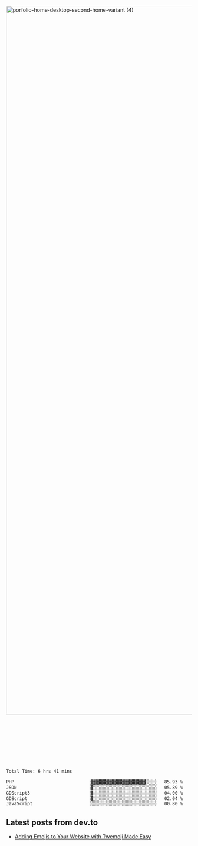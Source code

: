<img width="1920" alt="porfolio-home-desktop-second-home-variant (4)" src="https://user-images.githubusercontent.com/44812120/231556360-1ee1d327-1a45-4bda-a93d-dd32a34149e4.png">
 
 
 
 
 
 <br><br><br><br><br><br><br>
<!--START_SECTION:waka-->

```txt
Total Time: 6 hrs 41 mins

PHP                             ▓▓▓▓▓▓▓▓▓▓▓▓▓▓▓▓▓▓▓▓▓░░░░   85.93 %
JSON                            ▓░░░░░░░░░░░░░░░░░░░░░░░░   05.89 %
GDScript3                       ▓░░░░░░░░░░░░░░░░░░░░░░░░   04.00 %
GDScript                        ▓░░░░░░░░░░░░░░░░░░░░░░░░   02.04 %
JavaScript                      ░░░░░░░░░░░░░░░░░░░░░░░░░   00.80 %
```

<!--END_SECTION:waka-->

## Latest posts from dev.to
<!-- MEDIUM-STORY-LIST:START -->
- [Adding Emojis to Your Website with Twemoji Made Easy](https://dev.to/danielsebesta/adding-emojis-to-your-website-with-twemoji-made-easy-mc8)
<!-- MEDIUM-STORY-LIST:END -->

